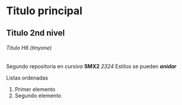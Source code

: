# Titulo principal

## Titulo 2nd nivel

###### Titulo H6 (tinyone)

Segundo repositoria en *cursiva* **SMX2** *2324*
Estilos se pueden **_anidar_** 

Listas ordenadas

1. Primer elemento  
2. Segundo elemento 